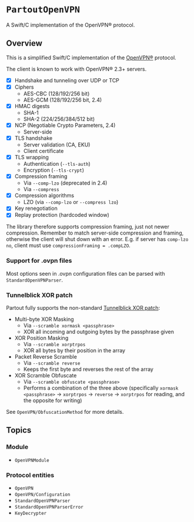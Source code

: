 # ``PartoutOpenVPN``

A Swift/C implementation of the OpenVPN® protocol.

## Overview

This is a simplified Swift/C implementation of the [OpenVPN®][dep-openvpn] protocol.

The client is known to work with OpenVPN® 2.3+ servers.

- [x] Handshake and tunneling over UDP or TCP
- [x] Ciphers
    - AES-CBC (128/192/256 bit)
    - AES-GCM (128/192/256 bit, 2.4)
- [x] HMAC digests
    - SHA-1
    - SHA-2 (224/256/384/512 bit)
- [x] NCP (Negotiable Crypto Parameters, 2.4)
    - Server-side
- [x] TLS handshake
    - Server validation (CA, EKU)
    - Client certificate
- [x] TLS wrapping
    - Authentication (`--tls-auth`)
    - Encryption (`--tls-crypt`)
- [x] Compression framing
    - Via `--comp-lzo` (deprecated in 2.4)
    - Via `--compress`
- [x] Compression algorithms
    - LZO (via `--comp-lzo` or `--compress lzo`)
- [x] Key renegotiation
- [x] Replay protection (hardcoded window)

The library therefore supports compression framing, just not newer compression. Remember to match server-side compression and framing, otherwise the client will shut down with an error. E.g. if server has `comp-lzo no`, client must use `compressionFraming = .compLZO`.

### Support for .ovpn files

Most options seen in .ovpn configuration files can be parsed with ``StandardOpenVPNParser``.

### Tunnelblick XOR patch

Partout fully supports the non-standard [Tunnelblick XOR patch][dep-tunnelblick-xor]:

- Multi-byte XOR Masking
    - Via `--scramble xormask <passphrase>`
    - XOR all incoming and outgoing bytes by the passphrase given
- XOR Position Masking
    - Via `--scramble xorptrpos`
    - XOR all bytes by their position in the array
- Packet Reverse Scramble
    - Via `--scramble reverse`
    - Keeps the first byte and reverses the rest of the array
- XOR Scramble Obfuscate
    - Via `--scramble obfuscate <passphrase>`
    - Performs a combination of the three above (specifically `xormask <passphrase>` -> `xorptrpos` -> `reverse` -> `xorptrpos` for reading, and the opposite for writing)

See ``OpenVPN/ObfuscationMethod`` for more details.

## Topics

### Module

- ``OpenVPNModule``

### Protocol entities

- ``OpenVPN``
- ``OpenVPN/Configuration``
- ``StandardOpenVPNParser``
- ``StandardOpenVPNParserError``
- ``KeyDecrypter``

[dep-openvpn]: https://openvpn.net/index.php/open-source/overview.html
[dep-tunnelblick-xor]: https://tunnelblick.net/cOpenvpn_xorpatch.html
